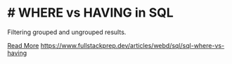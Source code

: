 # # WHERE vs HAVING in SQL

Filtering grouped and ungrouped results.

[Read More](https://www.fullstackprep.dev/articles/webd/sql/sql-where-vs-having) https://www.fullstackprep.dev/articles/webd/sql/sql-where-vs-having